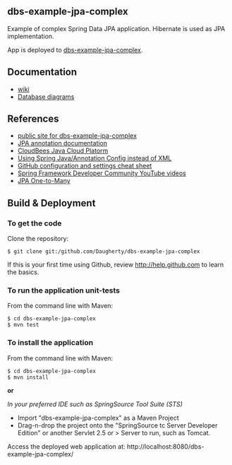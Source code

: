 dbs-example-jpa-complex
-------------------
Example of complex Spring Data JPA application.  Hibernate is used as JPA implementation.

App is deployed to [dbs-example-jpa-complex][CloudBees-deployed-url].

Documentation
-------------------
 * [wiki][wiki]
 * [Database diagrams][database-diagrams]

References
-------------------
 * [public site for dbs-example-jpa-complex][public-site]
 * [JPA annotation documentation][My-JPA-annotation-documentation]
 * [CloudBees Java Cloud Platorm][CloudBees]
 * [Using Spring Java/Annotation Config instead of XML][Spring-Config-XML-to-Java]
 * [GitHub configuration and settings cheat sheet][GitHub-cheat-sheet]
 * [Spring Framework Developer Community YouTube videos][SpringSourceDev-YouTube]
 * [JPA One-to-Many][JPA-One-to-Many]

Build & Deployment
-------------------
### To get the code
Clone the repository:

    $ git clone git:/github.com/Daugherty/dbs-example-jpa-complex

If this is your first time using Github, review http://help.github.com to learn the basics.

### To run the application unit-tests
From the command line with Maven:

    $ cd dbs-example-jpa-complex
    $ mvn test

### To install the application
From the command line with Maven:

    $ cd dbs-example-jpa-complex
    $ mvn install

**or**

*In your preferred IDE such as SpringSource Tool Suite (STS)*

* Import "dbs-example-jpa-complex" as a Maven Project
* Drag-n-drop the project onto the "SpringSource tc Server Developer Edition" or another Servlet 2.5 or > Server to run, such as Tomcat.

Access the deployed web application at: http://localhost:8080/dbs-example-jpa-complex/

[My-JPA-annotation-documentation]: http://www.evernote.com/shard/s8/sh/147ea1ec-d9d2-46fd-a0d9-3d2b819703fb/8e476ca6950c7d6c9551dbcc54d8c7f3
[Overview-ERD]: https://github.com/johntday/dbs-example-jpa-complex/blob/master/src/main/resources/img/erd.png
[MySQL-ERD]: https://github.com/johntday/dbs-example-jpa-complex/blob/master/src/main/resources/img/erd-detail.png
[public-site]:  http://johntday.github.io/dbs-example-jpa-complex
[wiki]:  https://github.com/johntday/dbs-example-jpa-complex/wiki
[CloudBees]:  http://www.cloudbees.com/
[CloudBees-deployed-url]:  http://dbs-example-jpa-complex2.johntday.cloudbees.net/
[Spring-Config-XML-to-Java]:  http://www.evernote.com/shard/s8/sh/4748cf18-2c5b-4d48-b415-925182c6f15f/0a2883985b1682367bb09612c002fa8c
[GitHub-cheat-sheet]:  http://johntday.github.io/GitHub/
[My-CloudFoundry-dbs-development]:  https://console.run.pivotal.io/organizations/e743a212-1895-4cc1-91b2-cd959c806fdf/spaces/da84f92c-5b79-41b9-84d5-d9fe48515f71
[SpringSourceDev-YouTube]:  http://www.youtube.com/SpringSourceDev
[JPA-One-to-Many]:  http://www.evernote.com/shard/s8/sh/1d1e797a-ffce-4dbb-a4dd-53470adbf1ce/d3a2e3f1876dfed9dac6a90bf4b7804e
[database-diagrams]:  https://github.com/johntday/dbs-example-jpa-complex/tree/master/src/main/webapp/static/img